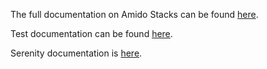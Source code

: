 The full documentation on Amido Stacks can be found [here](https://amido.github.io/stacks/).

Test documentation can be found [here](https://amido.github.io/stacks/docs/workloads/azure/backend/java_cqrs/testing_java_cqrs).

Serenity documentation is [here](https://amido.github.io/stacks/docs/workloads/azure/backend/java_cqrs/execute_serenity_api_tests).
